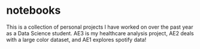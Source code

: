 # notebooks
This is a collection of personal projects I have worked on over the past year as a Data Science student. 
AE3 is my healthcare analysis project, AE2 deals with a large color dataset, and AE1 explores spotify data!
